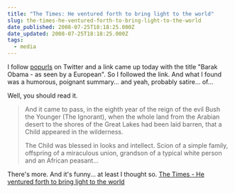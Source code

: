 ```yaml
---
title: "The Times: He ventured forth to bring light to the world"
slug: the-times-he-ventured-forth-to-bring-light-to-the-world
date_published: 2008-07-25T18:18:25.000Z
date_updated: 2008-07-25T18:18:25.000Z
tags:
  - media
---
```


I follow [popurls](http://popurls.com) on Twitter and a link came up today with the title "Barak Obama - as seen by a European". So I followed the link. And what I found was a humorous, poignant summary... and yeah, probably satire... of...

Well, you should read it.

> And it came to pass, in the eighth year of the reign of the evil Bush the Younger (The Ignorant), when the whole land from the Arabian desert to the shores of the Great Lakes had been laid barren, that a Child appeared in the wilderness.
>
> The Child was blessed in looks and intellect. Scion of a simple family, offspring of a miraculous union, grandson of a typical white person and an African peasant...

There's more. And it's funny... at least I thought so.
[The Times - He ventured forth to bring light to the world](http://www.timesonline.co.uk/tol/comment/columnists/gerard_baker/article4392846.ece)
